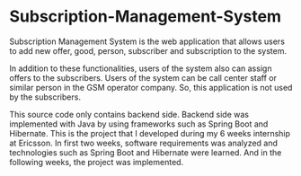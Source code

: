 # Subscription-Management-System

<p>Subscription Management System is the web application that allows users to add new offer, good, person, subscriber and subscription to the system.</p> 
<p>
In addition to these functionalities, users of the system also can assign offers to the subscribers. Users of the system can be call center staff or similar person in the GSM operator company. So, this application is not used by the subscribers.</p> 

<p>This source code only contains backend side.
Backend side was implemented with Java by using frameworks such as Spring Boot and Hibernate. This is the project that I developed during my 6 weeks internship at Ericsson. In first two weeks, software requirements was analyzed and technologies such as Spring Boot and Hibernate were learned. And in the following weeks, the project was implemented.
</p>
